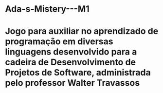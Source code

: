# Ada-s-Mistery---M1
# Jogo para auxiliar no aprendizado de programação em diversas linguagens desenvolvido para a cadeira de Desenvolvimento de Projetos de Software, administrada pelo professor Walter Travassos
